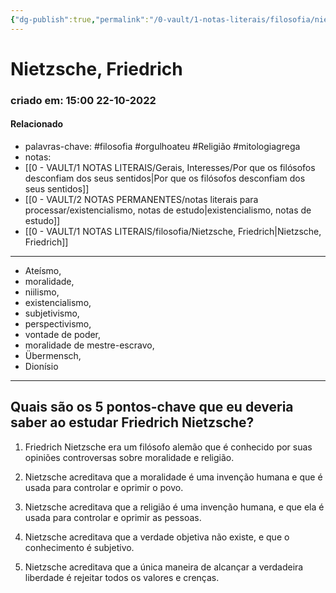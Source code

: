 ```yaml
---
{"dg-publish":true,"permalink":"/0-vault/1-notas-literais/filosofia/nietzsche-friedrich/","tags":["filosofia","orgulhoateu","Religião","mitologiagrega"],"dgHomeLink":true,"dgShowLocalGraph":true,"dgShowFileTree":true,"noteIcon":""}
---
```


# Nietzsche, Friedrich
### criado em: 15:00 22-10-2022

#### Relacionado
- palavras-chave: #filosofia #orgulhoateu #Religião #mitologiagrega
- notas:
- [[0 - VAULT/1 NOTAS LITERAIS/Gerais, Interesses/Por que os filósofos desconfiam dos seus sentidos\|Por que os filósofos desconfiam dos seus sentidos]]
- [[0 - VAULT/2 NOTAS PERMANENTES/notas literais para processar/existencialismo, notas de estudo\|existencialismo, notas de estudo]]
- [[0 - VAULT/1 NOTAS LITERAIS/filosofia/Nietzsche, Friedrich\|Nietzsche, Friedrich]]

---
- Ateísmo, 
- moralidade, 
- niilismo, 
- existencialismo, 
- subjetivismo, 
- perspectivismo, 
- vontade de poder, 
- moralidade de mestre-escravo, 
- Übermensch, 
- Dionísio

---
## Quais são os 5 pontos-chave que eu deveria saber ao estudar Friedrich Nietzsche?

1. Friedrich Nietzsche era um filósofo alemão que é conhecido por suas opiniões controversas sobre moralidade e religião.

2. Nietzsche acreditava que a moralidade é uma invenção humana e que é usada para controlar e oprimir o povo.

3. Nietzsche acreditava que a religião é uma invenção humana, e que ela é usada para controlar e oprimir as pessoas.

4. Nietzsche acreditava que a verdade objetiva não existe, e que o conhecimento é subjetivo.

5. Nietzsche acreditava que a única maneira de alcançar a verdadeira liberdade é rejeitar todos os valores e crenças.
